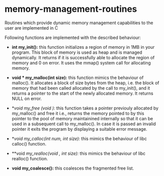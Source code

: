 # memory-management-routines
Routines which provide dynamic memory management capabilities to the user are implemented in C

Following functions are implemented with the described behaviour:

* **int my_init():** this function initializes a region of memory in 1MB in your program. This block of memory is used as heap and is managed dynamically. It returns if it is successfully able to allocate the region of memory and 0 on error. It uses the mmap() system call for allocating memory.

* **void * my_malloc(int size):** this function mimics the behaviour of malloc(). It allocates a block of size bytes from the heap, i.e. the block of memory that had been called allocated by the call to my_init(), and it returns a pointer to the start of the newly allocated memory. It returns NULL on error.

* **void my_free (void *):** this function takes a pointer previouly allocated by  my_malloc() and free it i.e., returns the memory pointed to by this pointer to the pool of memory maintainined internally so that it can be used in a subsequent call to my_malloc(). In case it is passed an invalid pointer it exits the program by displaying a suitable error message.

* **void *my_calloc(int num, int size):** this mimics the behaviour of libc calloc() function.

* **void *my_realloc(void *, int size):** this mimics the behaviour of libc realloc() function.

* **void my_coalesce():** this coalesces the fragmented free list.


